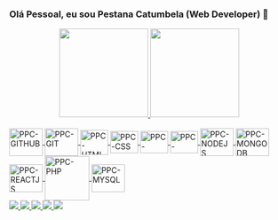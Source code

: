 ### Olá Pessoal, eu sou Pestana Catumbela (Web Developer) 👋

<!--
**pestana-catumbela/pestana-catumbela** is a ✨ _special_ ✨ repository because its `README.md` (this file) appears on your GitHub profile.

Here are some ideas to get you started:
-->

<div align="center">
  <a href="https://github.com/pestana-catumbela">
  <img height="160em" src="https://github-readme-stats.vercel.app/api?username=pestana-catumbela&show_icons=true&theme=dracula&include_all_commits=true&count_private=true"/>
  <img height="160em" src="https://github-readme-stats.vercel.app/api/top-langs/?username=pestana-catumbela&layout=compact&langs_count=7&theme=dracula"/>
</div>
  
<div style="display: inline_block"><br>
  <img align="center" alt="PPC-GITHUB" height="50" width="60" src="https://cdn.jsdelivr.net/gh/devicons/devicon/icons/github/github-original.svg"/>
  <img align="center" alt="PPC-GIT" height="50" width="60" src="https://cdn.jsdelivr.net/gh/devicons/devicon/icons/git/git-original.svg"/>
  <img align="center" alt="PPC-HTML" height="45" width="50" src="https://cdn.jsdelivr.net/gh/devicons/devicon/icons/html5/html5-original.svg"/>
  <img align="center" alt="PPC-CSS" height="40" width="50" src="https://cdn.jsdelivr.net/gh/devicons/devicon/icons/css3/css3-original.svg"/>
  <img align="center" alt="PPC-BOOTSTRAP" height="40" width="50" src="https://cdn.jsdelivr.net/gh/devicons/devicon/icons/bootstrap/bootstrap-plain.svg"/>
  <img align="center" alt="PPC-JAVASCRIPT" height="40" width="50" src="https://cdn.jsdelivr.net/gh/devicons/devicon/icons/javascript/javascript-original.svg"/>
  <img align="center" alt="PPC-NODEJS" height="50" width="60" src="https://cdn.jsdelivr.net/gh/devicons/devicon/icons/nodejs/nodejs-original.svg"/>
  <img align="center" alt="PPC-MONGODB" height="50" width="60" src="https://cdn.jsdelivr.net/gh/devicons/devicon/icons/mongodb/mongodb-original-wordmark.svg"/>
  <img align="center" alt="PPC-REACTJS" height="50" width="60" src="https://cdn.jsdelivr.net/gh/devicons/devicon/icons/react/react-original.svg"/>
  <img align="center" alt="PPC-PHP" height="80" width="80" src="https://cdn.jsdelivr.net/gh/devicons/devicon/icons/php/php-plain.svg">
  <img align="center" alt="PPC-MYSQL" height="50" width="60" src="https://cdn.jsdelivr.net/gh/devicons/devicon/icons/mysql/mysql-original.svg" />
</div>
  
<div> 
  <a href="https://www.facebook.com/pestana.catumbela/" target="_blank">
    <img src="https://img.shields.io/badge/Facebook-1877F2?style=for-the-badge&logo=facebook&logoColor=white" target="_blank">
  </a>
  <a href="https://www.instagram.com/pestana.catumbela/" target="_blank">
    <img src="https://img.shields.io/badge/-Instagram-%23E4405F?style=for-the-badge&logo=instagram&logoColor=white" target="_blank">
  </a>
 	<a href="#" target="_blank">
    <img src="https://img.shields.io/badge/WhatsApp-25D366?style=for-the-badge&logo=whatsapp&logoColor=white" target="_blank">
  </a>
  <a href="mailto:pestannapedrocatumbella@gmail.com">
    <img src="https://img.shields.io/badge/Gmail-D14836?style=for-the-badge&logo=gmail&logoColor=white" target="_blank">
  </a>
  <a href="https://www.linkedin.com/in/pestana-pedro-catumbela-2bba7421b/" target="_blank">
    <img src="https://img.shields.io/badge/-LinkedIn-%230077B5?style=for-the-badge&logo=linkedin&logoColor=white" target="_blank">
  </a>
</div>
